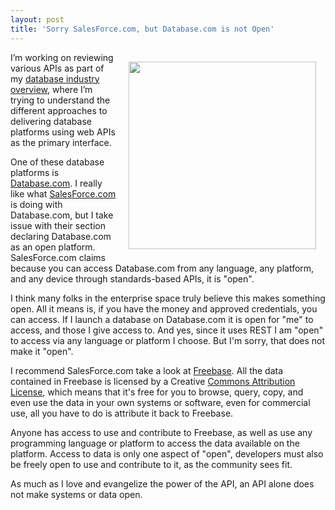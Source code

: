 ```yaml
---
layout: post
title: 'Sorry SalesForce.com, but Database.com is not Open'
---
```

<p><a href="http://www.database.com/es/howitworks"><img style="padding: 15px;" src="http://kinlane-productions.s3.amazonaws.com/api-evangelist/salesforce/Database-Com-Open.png" alt="" width="300" align="right" /></a></p>
<p>I&rsquo;m working on reviewing various APIs as part of my <a title="database industry overview" href="/industries/databases.php">database industry overview</a>, where I&rsquo;m trying to understand the different approaches to delivering database platforms using web APIs as the primary interface.</p>
<p>One of these database platforms is <a title="Database.com" href="http://www.database.com">Database.com</a>.  I really like what <a title="SalesForce.com" href="http://www.SalesForce.com">SalesForce.com</a> is doing with Database.com, but I take issue with their section declaring Database.com as an open platform.  SalesForce.com claims because you can access Database.com from any language, any platform, and any device through standards-based APIs, it is "open".</p>
<p>I think many folks in the enterprise space truly believe this makes something open.  All it means is, if you have the money and approved credentials, you can access.  If I launch a database on Database.com it is open for "me" to access, and those I give access to.  And yes, since it uses REST I am "open" to access via any language or platform I choose.  But I'm sorry, that does not make it "open".</p>
<p>I recommend SalesForce.com take a look at <a title="Freebase" href="http://www.freebase.com/">Freebase</a>.  All the data contained in Freebase is licensed by a Creative <a title="Creative Commons Attribution License" href="http://creativecommons.org/licenses/by/2.0/">Commons Attribution License</a>, which means that it's free for you to browse, query, copy, and even use the data in your own systems or software, even for commercial use, all you have to do is attribute it back to Freebase.</p>
<p>Anyone has access to use and contribute to Freebase, as well as use any programming language or platform to access the data available on the platform.  Access to data is only one aspect of "open", developers must also be freely open to use and contribute to it, as the community sees fit.</p>
<p>As much as I love and evangelize the power of the API, an API alone does not make systems or data open.</p>